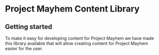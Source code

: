 # Project Mayhem Content Library



## Getting started

To make it easy for developing content for Project Mayhem we have made this library available that will allow creating content for Project Mayhem easier for the user.

